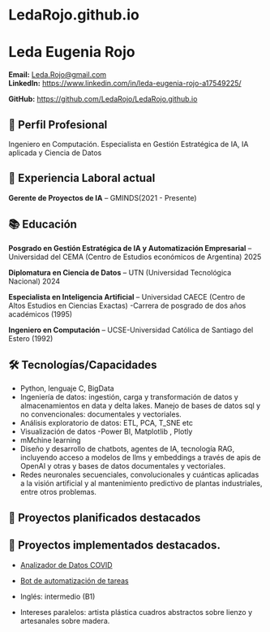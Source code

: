 # LedaRojo.github.io
# Leda Eugenia Rojo

**Email:** Leda.Rojo@gmail.com  
**LinkedIn:** https://www.linkedin.com/in/leda-eugenia-rojo-a17549225/

**GitHub:** https://github.com/LedaRojo/LedaRojo.github.io
## 🎯 Perfil Profesional
Ingeniero en Computación. Especialista en Gestión Estratégica de IA, IA aplicada y Ciencia de Datos

## 💼 Experiencia Laboral actual
**Gerente de Proyectos de IA** – GMINDS(2021 - Presente)  


## 📚 Educación
**Posgrado en Gestión Estratégica de IA y Automatización Empresarial** – Universidad del CEMA (Centro de Estudios económicos de Argentina) 2025

**Diplomatura en Ciencia de Datos** – UTN (Universidad Tecnológica Nacional) 2024

**Especialista en Inteligencia Artificial** – Universidad CAECE (Centro de Altos Estudios en Ciencias Exactas) -Carrera de posgrado de dos años académicos (1995)

**Ingeniero en Computación** – UCSE-Universidad Católica de Santiago del Estero (1992)

## 🛠️ Tecnologías/Capacidades
- Python, lenguaje C, BigData
- Ingeniería de datos: ingestión, carga y transformación de datos y almacenamientos en data y delta lakes. Manejo de bases de datos sql y no convencionales: documentales y vectoriales.
- Análisis exploratorio de datos: ETL, PCA, T_SNE etc
- Visualización de datos -Power BI, Matplotlib , Plotly
- mMchine learning
- Diseño y desarrollo de chatbots, agentes de IA, tecnología RAG, incluyendo acceso a modelos de llms y embeddings a través de apis de OpenAI y otras y bases de datos documentales y vectoriales.
- Redes neuronales secuenciales, convolucionales y cuánticas aplicadas a la visión artificial y al mantenimiento predictivo de plantas industriales, entre otros problemas.


## 🧠 Proyectos planificados destacados


## 🧠 Proyectos implementados destacados.
- [Analizador de Datos COVID](https://github.com/juanperez/covid-analytics)
- [Bot de automatización de tareas](https://github.com/juanperez/bot-tareas)


- Inglés: intermedio (B1)

- Intereses paralelos: artista plástica cuadros abstractos sobre lienzo y artesanales sobre madera.

  
